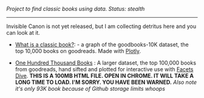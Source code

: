 *Project to find classic books using data. Status: stealth*

---

Invisible Canon is not yet released, but I am collecting detritus here and you can look at it.

- [What is a classic book?](https://deepfates.com/goodbooks-genre-pop-time.html): - a graph of the goodbooks-10K dataset, the top 10,000 books on goodreads. Made with [Plotly](https://plotly.com/).

- [One Hundred Thousand Books](https://deepfates.com/100K-books.html) : A larger dataset, the top 100,000 books from goodreads, hand sifted and plotted for interactive use with [Facets Dive](https://pair-code.github.io/facets/). **THIS IS A 100MB HTML FILE. OPEN IN CHROME. IT WILL TAKE A LONG TIME TO LOAD. I'M SORRY. YOU HAVE BEEN WARNED.** *Also note it's only 93K book because of Github storage limits whoops*
